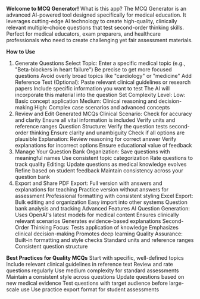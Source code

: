 **Welcome to MCQ Generator!**
What is this app?
The MCQ Generator is an advanced AI-powered tool designed specifically for medical education. It leverages cutting-edge AI technology to create high-quality, clinically relevant multiple-choice questions that test second-order thinking skills. Perfect for medical educators, exam preparers, and healthcare professionals who need to create challenging yet fair assessment materials.

**How to Use**
1. Generate Questions
Select Topic:
Enter a specific medical topic (e.g., "Beta-blockers in heart failure")
Be precise to get more focused questions
Avoid overly broad topics like "cardiology" or "medicine"
Add Reference Text (Optional):
Paste relevant clinical guidelines or research papers
Include specific information you want to test
The AI will incorporate this material into the question
Set Complexity Level:
Low: Basic concept application
Medium: Clinical reasoning and decision-making
High: Complex case scenarios and advanced concepts
2. Review and Edit Generated MCQs
Clinical Scenario:
Check for accuracy and clarity
Ensure all vital information is included
Verify units and reference ranges
Question Structure:
Verify the question tests second-order thinking
Ensure clarity and unambiguity
Check if all options are plausible
Explanation:
Review reasoning for correct answer
Verify explanations for incorrect options
Ensure educational value of feedback
3. Manage Your Question Bank
Organization:
Save questions with meaningful names
Use consistent topic categorization
Rate questions to track quality
Editing:
Update questions as medical knowledge evolves
Refine based on student feedback
Maintain consistency across your question bank
4. Export and Share
PDF Export:
Full version with answers and explanations for teaching
Practice version without answers for assessment
Professional formatting with consistent styling
Excel Export:
Bulk editing and organization
Easy import into other systems
Question bank analysis and tracking
Advanced Features
AI Question Generation:
Uses OpenAI's latest models for medical content
Ensures clinically relevant scenarios
Generates evidence-based explanations
Second-Order Thinking Focus:
Tests application of knowledge
Emphasizes clinical decision-making
Promotes deep learning
Quality Assurance:
Built-in formatting and style checks
Standard units and reference ranges
Consistent question structure

**Best Practices for Quality MCQs**
Start with specific, well-defined topics
Include relevant clinical guidelines in reference text
Review and rate questions regularly
Use medium complexity for standard assessments
Maintain a consistent style across questions
Update questions based on new medical evidence
Test questions with target audience before large-scale use
Use practice export format for student assessments
